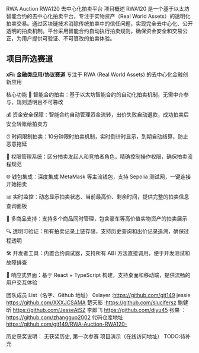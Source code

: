 RWA Auction
RWA120 去中心化拍卖平台
项目概述
RWA120 是一个基于以太坊智能合约的去中心化拍卖平台，专注于实物资产（Real World Assets）的透明化拍卖交易。通过区块链技术消除传统拍卖中的信任问题，实现完全去中心化、公开透明的拍卖机制。平台采用智能合约自动执行拍卖规则，确保资金安全和交易公正，为用户提供可验证、不可篡改的拍卖体验。

## 项目所选赛道
**xFi: 金融类应用/协议赛道**
专注于 RWA (Real World Assets) 的去中心化金融创新应用

核心功能
🔨 智能合约拍卖：基于以太坊智能合约的自动化拍卖机制，无需中介参与，规则透明且不可篡改

💰 资金安全保障：智能合约自动管理资金流转，出价失败自动退款，成功拍卖后安全转账给拍卖方

⏰ 时间限制拍卖：10分钟限时拍卖机制，实时倒计时显示，到期自动结算，防止恶意拖延

🔐 权限管理系统：区分拍卖发起人和竞拍者角色，精确控制操作权限，确保拍卖流程规范

🌐 钱包集成：深度集成 MetaMask 等主流钱包，支持 Sepolia 测试网，一键连接开始拍卖

📊 实时监控：动态显示拍卖状态、当前最高价、剩余时间，提供完整的拍卖信息查询面板

🎯 多商品支持：支持多个商品同时管理，包含豪车等高价值实物资产的拍卖展示

🔍 透明可验证：所有拍卖记录上链存储，支持历史查询和出价记录追溯，确保过程透明

🛠️ 开发者工具：内置合约调试器，支持所有 ABI 方法直接调用，便于开发测试和故障排查

📱 响应式界面：基于 React + TypeScript 构建，支持桌面和移动端，提供流畅的用户交互体验

团队成员 List（名字、Github 地址）
0xlayer :https://github.com/git149
jessie https://github.com/XXXJCSAMA
楚天影 :https://github.com/slucifersz
鲍健昕 https://github.com/JesseAtSZ
李郎飞 https://github.com/diyu45
张果 ：https://github.com/zhangguo2002
代码仓库地址
https://github.com/git149/RWA-Auction-RWA120-

历史获奖说明：
无获奖历史, 第一次参赛
项目演示（在线访问地址）
TODO:待补充
